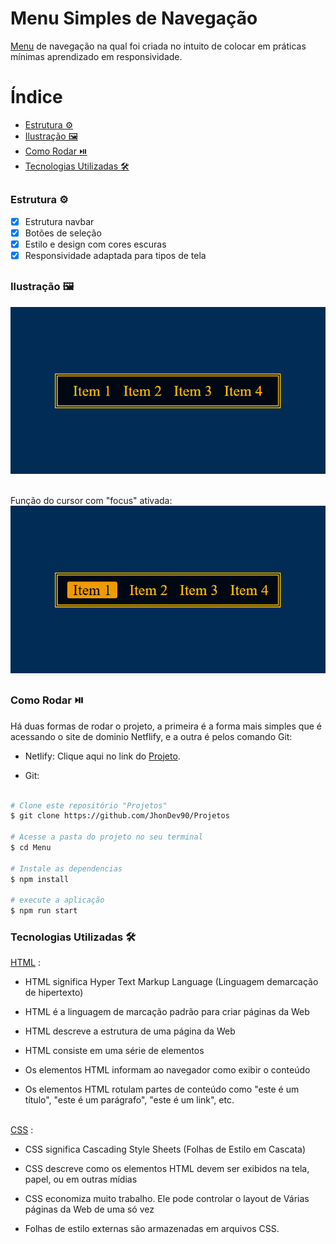 # Menu Simples de Navegação
[Menu](https://funny-meringue-e9612b.netlify.app/)
de navegação na qual foi criada no intuito de colocar em práticas mínimas aprendizado em responsividade.

# Índice
- [Estrutura ⚙️](#estrutura)
- [Ilustração 🖼️](#ilustracao)
- [Como Rodar ⏯️](#como-rodar)
- [Tecnologias Utilizadas 🛠️](#tecnologias-utilizadas)
##

### Estrutura ⚙️ <a id="estrutura"></a>
- [x] Estrutura navbar
- [x] Botões de seleção
- [x] Estilo e design com cores escuras
- [x] Responsividade adaptada para tipos de tela
##

### Ilustração 🖼️ <a id="ilustracao"></a>
<img src="./assets/imagem do projeto.png" alt="Imagem do menu sem o efeito focus ou houver, apenas puro">

<br>Função do cursor com "focus" ativada:
<br><img src="./assets/imagem do projeto (focus).png" alt="Imagem do menu com o botão clicado, sob efeito focus">
##

### Como Rodar ⏯️ <a id="como-rodar"></a>
Há duas formas de rodar o projeto, a primeira é a forma mais simples que é acessando o site de dominio Netflify, e a outra é pelos comando Git:

-  Netlify: Clique aqui no link do [Projeto](https://funny-meringue-e9612b.netlify.app/).

- Git:
```bash

# Clone este repositório "Projetos"
$ git clone https://github.com/JhonDev90/Projetos

# Acesse a pasta do projeto no seu terminal
$ cd Menu

# Instale as dependencias 
$ npm install

# execute a aplicação
$ npm run start

```

### Tecnologias Utilizadas 🛠️<a id="tecnologias-utilizadas"></a>
[HTML](https://www.w3schools.com/html/) :
- HTML significa Hyper Text Markup Language (Linguagem demarcação de hipertexto)

- HTML é a linguagem de marcação padrão para criar páginas da Web

- HTML descreve a estrutura de uma página da Web

- HTML consiste em uma série de elementos

- Os elementos HTML informam ao navegador como exibir o conteúdo

- Os elementos HTML rotulam partes de conteúdo como "este é um título", "este é um parágrafo", "este é um link", etc.

<br>[CSS](https://www.w3schools.com/css/) :
- CSS significa Cascading Style Sheets (Folhas de Estilo em Cascata)

- CSS descreve como os elementos HTML devem ser exibidos na tela, papel, ou em outras mídias

- CSS economiza muito trabalho. Ele pode controlar o layout de Várias páginas da Web de uma só vez

- Folhas de estilo externas são armazenadas em arquivos CSS.
##
